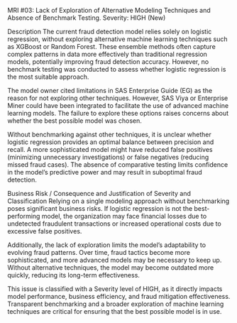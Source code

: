 
MRI #03: Lack of Exploration of Alternative Modeling Techniques and Absence of Benchmark Testing. Severity: HIGH (New)

Description
The current fraud detection model relies solely on logistic regression, without exploring alternative machine learning techniques such as XGBoost or Random Forest. These ensemble methods often capture complex patterns in data more effectively than traditional regression models, potentially improving fraud detection accuracy. However, no benchmark testing was conducted to assess whether logistic regression is the most suitable approach.

The model owner cited limitations in SAS Enterprise Guide (EG) as the reason for not exploring other techniques. However, SAS Viya or Enterprise Miner could have been integrated to facilitate the use of advanced machine learning models. The failure to explore these options raises concerns about whether the best possible model was chosen.

Without benchmarking against other techniques, it is unclear whether logistic regression provides an optimal balance between precision and recall. A more sophisticated model might have reduced false positives (minimizing unnecessary investigations) or false negatives (reducing missed fraud cases). The absence of comparative testing limits confidence in the model’s predictive power and may result in suboptimal fraud detection.

Business Risk / Consequence and Justification of Severity and Classification
Relying on a single modeling approach without benchmarking poses significant business risks. If logistic regression is not the best-performing model, the organization may face financial losses due to undetected fraudulent transactions or increased operational costs due to excessive false positives.

Additionally, the lack of exploration limits the model’s adaptability to evolving fraud patterns. Over time, fraud tactics become more sophisticated, and more advanced models may be necessary to keep up. Without alternative techniques, the model may become outdated more quickly, reducing its long-term effectiveness.

This issue is classified with a Severity level of HIGH, as it directly impacts model performance, business efficiency, and fraud mitigation effectiveness. Transparent benchmarking and a broader exploration of machine learning techniques are critical for ensuring that the best possible model is in use.

